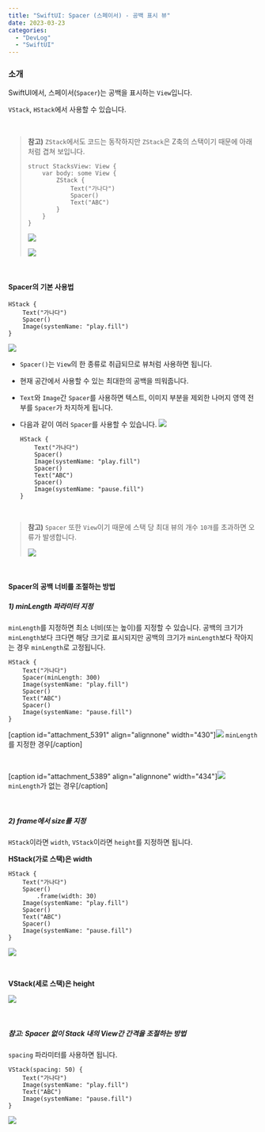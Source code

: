 ```yaml
---
title: "SwiftUI: Spacer (스페이서) - 공백 표시 뷰"
date: 2023-03-23
categories: 
  - "DevLog"
  - "SwiftUI"
---
```


### **소개**

SwiftUI에서, 스페이서(`Spacer`)는 공백을 표시하는 `View`입니다.

`VStack`, `HStack`에서 사용할 수 있습니다.

 

> **참고)** `ZStack`에서도 코드는 동작하지만 `ZStack`은 Z축의 스택이기 때문에 아래처럼 겹쳐 보입니다.
> 
> ```
> struct StacksView: View {
>     var body: some View {
>         ZStack {
>             Text("가나다")
>             Spacer()
>             Text("ABC")
>         }
>     }
> }
> ```
> 
> ![](./assets/img/wp-content/uploads/2023/03/스크린샷-2023-03-23-오후-10.01.04.png)
> 
> ![](./assets/img/wp-content/uploads/2023/03/다운로드.png)

 

#### **Spacer의 기본 사용법**

```
HStack {
    Text("가나다")
    Spacer()
    Image(systemName: "play.fill")
}
```

![](./assets/img/wp-content/uploads/2023/03/스크린샷-2023-03-23-오후-10.02.22-복사본.jpg)

- `Spacer()`는 `View`의 한 종류로 취급되므로 뷰처럼 사용하면 됩니다.
- 현재 공간에서 사용할 수 있는 최대한의 공백을 띄워줍니다.
- `Text`와 `Image`간 `Spacer`를 사용하면 텍스트, 이미지 부분을 제외한 나머지 영역 전부를 `Spacer`가 차지하게 됩니다.
- 다음과 같이 여러 `Spacer`를 사용할 수 있습니다. ![](./assets/img/wp-content/uploads/2023/03/스크린샷-2023-03-23-오후-10.14.03-복사본.jpg)
    
    ```
    HStack {
        Text("가나다")
        Spacer()
        Image(systemName: "play.fill")
        Spacer()
        Text("ABC")
        Spacer()
        Image(systemName: "pause.fill")
    }
    ```
    

 

> **참고)** `Spacer` 또한 `View`이기 때문에 스택 당 최대 뷰의 개수 `10개`를 초과하면 오류가 발생합니다.
> 
> ![](./assets/img/wp-content/uploads/2023/03/스크린샷-2023-03-23-오후-10.08.17-복사본.jpg)

 

#### **Spacer의 공백 너비를 조절하는 방법**

##### **1) minLength 파라미터 지정**

`minLength`를 지정하면 최소 너비(또는 높이)를 지정할 수 있습니다. 공백의 크기가 `minLength`보다 크다면 해당 크기로 표시되지만 공백의 크기가 `minLength`보다 작아지는 경우 `minLength`로 고정됩니다.

```
HStack {
    Text("가나다")
    Spacer(minLength: 300)
    Image(systemName: "play.fill")
    Spacer()
    Text("ABC")
    Spacer()
    Image(systemName: "pause.fill")
}
```

\[caption id="attachment\_5391" align="alignnone" width="430"\]![](./assets/img/wp-content/uploads/2023/03/스크린샷-2023-03-23-오후-10.16.15-복사본-1.jpg) `minLength`를 지정한 경우\[/caption\]

 

\[caption id="attachment\_5389" align="alignnone" width="434"\]![](./assets/img/wp-content/uploads/2023/03/스크린샷-2023-03-23-오후-10.14.03-복사본.jpg) `minLength`가 없는 경우\[/caption\]

 

##### **2) frame에서 size를 지정**

`HStack`이라면 `width`, `VStack`이라면 `height`를 지정하면 됩니다.

**HStack(가로 스택)은 width**

```
HStack {
    Text("가나다")
    Spacer()
        .frame(width: 30)
    Image(systemName: "play.fill")
    Spacer()
    Text("ABC")
    Spacer()
    Image(systemName: "pause.fill")
}
```

![](./assets/img/wp-content/uploads/2023/03/스크린샷-2023-03-23-오후-10.21.04-복사본.jpg)

 

**VStack(세로 스택)은 height**

![](./assets/img/wp-content/uploads/2023/03/스크린샷-2023-03-23-오후-10.24.06-복사본.jpg)

 

##### **참고: Spacer 없이 Stack 내의 View간 간격을 조절하는 방법**

`spacing` 파라미터를 사용하면 됩니다.

```
VStack(spacing: 50) {
    Text("가나다")
    Image(systemName: "play.fill")
    Text("ABC")
    Image(systemName: "pause.fill")
}
```

![](./assets/img/wp-content/uploads/2023/03/스크린샷-2023-03-23-오후-10.29.45-복사본.jpg)
